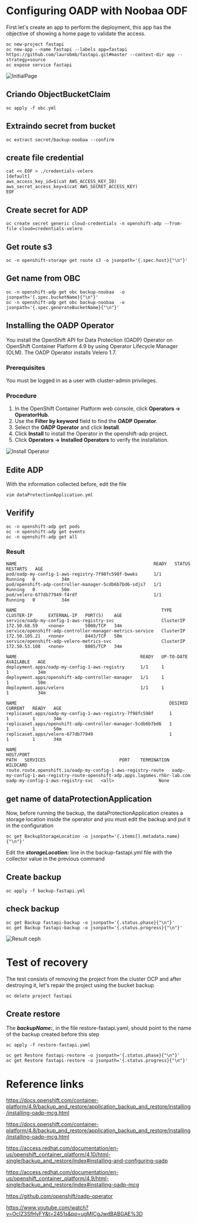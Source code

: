 # Configuring OADP with Noobaa ODF
First let's create an app to perform the deployment, this app has the objective of showing a home page to validate the access.

    oc new-project fastapi
    oc new-app --name fastapi --labels app=fastapi https://github.com/laurobmb/fastapi.git#master --context-dir app --strategy=source
    oc expose service fastapi

![InitialPage](/photos/initialPage.png)

## Criando ObjectBucketClaim
    oc apply -f obc.yml 

## Extraindo secret from bucket
    oc extract secret/backup-noobaa --confirm 

## create file credential 
    cat << EOF > ./credentials-velero
    [default]
    aws_access_key_id=$(cat AWS_ACCESS_KEY_ID)
    aws_secret_access_key=$(cat AWS_SECRET_ACCESS_KEY)
    EOF

## Create secret for ADP
    oc create secret generic cloud-credentials -n openshift-adp --from-file cloud=credentials-velero

## Get route s3
    oc -n openshift-storage get route s3 -o jsonpath='{.spec.host}{"\n"}'

## Get name from OBC
    oc -n openshift-adp get obc backup-noobaa  -o jsonpath='{.spec.bucketName}{"\n"}'
    oc -n openshift-adp get obc backup-noobaa  -o jsonpath='{.spec.generateBucketName}{"\n"}'

## Installing the OADP Operator

You install the OpenShift API for Data Protection (OADP) Operator on OpenShift Container Platform 4.9 by using Operator Lifecycle Manager (OLM). The OADP Operator installs Velero 1.7.

### Prerequisites
You must be logged in as a user with cluster-admin privileges.
### Procedure
1. In the OpenShift Container Platform web console, click **Operators → OperatorHub**.
2. Use the **Filter by keyword** field to find the **OADP Operator**.
3. Select the **OADP Operator** and click **Install**.
4. Click **Install** to install the Operator in the openshift-adp project.
5. Click **Operators → Installed Operators** to verify the installation.

![Install Operator](/photos/oadp-operator.png)

## Edite ADP
With the information collected before, edit the file

    vim dataProtectionApplication.yml

## Verifify
    oc -n openshift-adp get pods
    oc -n openshift-adp get events
    oc -n openshift-adp get all

### Result 

    NAME                                                    READY   STATUS    RESTARTS   AGE
    pod/oadp-my-config-1-aws-registry-7f98fc598f-bwwks      1/1     Running   0          34m
    pod/openshift-adp-controller-manager-5cdb6b7bd6-sdjs7   1/1     Running   0          50m
    pod/velero-677db77949-f4rdf                             1/1     Running   0          34m

    NAME                                                       TYPE        CLUSTER-IP      EXTERNAL-IP   PORT(S)    AGE
    service/oadp-my-config-1-aws-registry-svc                  ClusterIP   172.50.68.59    <none>        5000/TCP   34m
    service/openshift-adp-controller-manager-metrics-service   ClusterIP   172.50.105.21   <none>        8443/TCP   50m
    service/openshift-adp-velero-metrics-svc                   ClusterIP   172.50.53.108   <none>        8085/TCP   34m

    NAME                                               READY   UP-TO-DATE   AVAILABLE   AGE
    deployment.apps/oadp-my-config-1-aws-registry      1/1     1            1           34m
    deployment.apps/openshift-adp-controller-manager   1/1     1            1           50m
    deployment.apps/velero                             1/1     1            1           34m

    NAME                                                          DESIRED   CURRENT   READY   AGE
    replicaset.apps/oadp-my-config-1-aws-registry-7f98fc598f      1         1         1       34m
    replicaset.apps/openshift-adp-controller-manager-5cdb6b7bd6   1         1         1       50m
    replicaset.apps/velero-677db77949                             1         1         1       34m

    NAME                                                           HOST/PORT                                                                     PATH   SERVICES                            PORT    TERMINATION   WILDCARD
    route.route.openshift.io/oadp-my-config-1-aws-registry-route   oadp-my-config-1-aws-registry-route-openshift-adp.apps.lagomes.rhbr-lab.com          oadp-my-config-1-aws-registry-svc   <all>                 None


## get name of dataProtectionApplication

Now, before running the backup, the dataProtectionApplication creates a storage location inside the operator and you must edit the backup and put it in the configuration

    oc get BackupStorageLocation -o jsonpath='{.items[].metadata.name}{"\n"}'

Edit the ***storageLocation:*** line in the backup-fastapi.yml file with the collector value in the previous command

## Create backup
    oc apply -f backup-fastapi.yml

## check backup
    oc get Backup fastapi-backup -o jsonpath='{.status.phase}{"\n"}'
    oc get Backup fastapi-backup -o jsonpath='{.status.progress}{"\n"}'

![Result ceph](/photos/bucket-noobaa.png)

# Test of recovery
The test consists of removing the project from the cluster OCP and after destroying it, let's repair the project using the bucket backup

    oc delete project fastapi

## Create restore
The ***backupName:***, in the file restore-fastapi.yaml, should point to the name of the backup created before this step

    oc apply -f restore-fastapi.yaml

    oc get Restore fastapi-restore -o jsonpath='{.status.phase}{"\n"}'
    oc get Restore fastapi-restore -o jsonpath='{.status.progress}{"\n"}'


# Reference links

https://docs.openshift.com/container-platform/4.9/backup_and_restore/application_backup_and_restore/installing/installing-oadp-mcg.html

https://docs.openshift.com/container-platform/4.8/backup_and_restore/application_backup_and_restore/installing/installing-oadp-mcg.html

https://access.redhat.com/documentation/en-us/openshift_container_platform/4.10/html-single/backup_and_restore/index#installing-and-configuring-oadp

https://access.redhat.com/documentation/en-us/openshift_container_platform/4.9/html-single/backup_and_restore/index#installing-oadp-mcg

https://github.com/openshift/oadp-operator

https://www.youtube.com/watch?v=OcIZ3SfHyFY&t=2451s&pp=ugMICgJwdBABGAE%3D
